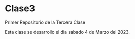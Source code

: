 # Clase3
Primer Repositorio de la Tercera Clase

Esta clase se desarrollo  el dia sabado 4 de Marzo del 2023.
